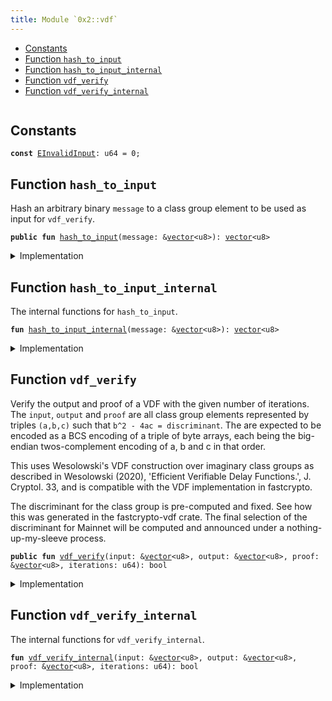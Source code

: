 ```yaml
---
title: Module `0x2::vdf`
---
```




-  [Constants](#@Constants_0)
-  [Function `hash_to_input`](#0x2_vdf_hash_to_input)
-  [Function `hash_to_input_internal`](#0x2_vdf_hash_to_input_internal)
-  [Function `vdf_verify`](#0x2_vdf_vdf_verify)
-  [Function `vdf_verify_internal`](#0x2_vdf_vdf_verify_internal)


<pre><code></code></pre>



<a name="@Constants_0"></a>

## Constants


<a name="0x2_vdf_EInvalidInput"></a>



<pre><code><b>const</b> <a href="vdf.md#0x2_vdf_EInvalidInput">EInvalidInput</a>: u64 = 0;
</code></pre>



<a name="0x2_vdf_hash_to_input"></a>

## Function `hash_to_input`

Hash an arbitrary binary <code>message</code> to a class group element to be used as input for <code>vdf_verify</code>.


<pre><code><b>public</b> <b>fun</b> <a href="vdf.md#0x2_vdf_hash_to_input">hash_to_input</a>(message: &<a href="../move-stdlib/vector.md#0x1_vector">vector</a>&lt;u8&gt;): <a href="../move-stdlib/vector.md#0x1_vector">vector</a>&lt;u8&gt;
</code></pre>



<details>
<summary>Implementation</summary>


<pre><code><b>public</b> <b>fun</b> <a href="vdf.md#0x2_vdf_hash_to_input">hash_to_input</a>(message: &<a href="../move-stdlib/vector.md#0x1_vector">vector</a>&lt;u8&gt;): <a href="../move-stdlib/vector.md#0x1_vector">vector</a>&lt;u8&gt; {
    <a href="vdf.md#0x2_vdf_hash_to_input_internal">hash_to_input_internal</a>(message)
}
</code></pre>



</details>

<a name="0x2_vdf_hash_to_input_internal"></a>

## Function `hash_to_input_internal`

The internal functions for <code>hash_to_input</code>.


<pre><code><b>fun</b> <a href="vdf.md#0x2_vdf_hash_to_input_internal">hash_to_input_internal</a>(message: &<a href="../move-stdlib/vector.md#0x1_vector">vector</a>&lt;u8&gt;): <a href="../move-stdlib/vector.md#0x1_vector">vector</a>&lt;u8&gt;
</code></pre>



<details>
<summary>Implementation</summary>


<pre><code><b>native</b> <b>fun</b> <a href="vdf.md#0x2_vdf_hash_to_input_internal">hash_to_input_internal</a>(message: &<a href="../move-stdlib/vector.md#0x1_vector">vector</a>&lt;u8&gt;): <a href="../move-stdlib/vector.md#0x1_vector">vector</a>&lt;u8&gt;;
</code></pre>



</details>

<a name="0x2_vdf_vdf_verify"></a>

## Function `vdf_verify`

Verify the output and proof of a VDF with the given number of iterations. The <code>input</code>, <code>output</code> and <code>proof</code>
are all class group elements represented by triples <code>(a,b,c)</code> such that <code>b^2 - 4ac = discriminant</code>. The are expected
to be encoded as a BCS encoding of a triple of byte arrays, each being the big-endian twos-complement encoding of
a, b and c in that order.

This uses Wesolowski's VDF construction over imaginary class groups as described in Wesolowski (2020),
'Efficient Verifiable Delay Functions.', J. Cryptol. 33, and is compatible with the VDF implementation in
fastcrypto.

The discriminant for the class group is pre-computed and fixed. See how this was generated in the fastcrypto-vdf
crate. The final selection of the discriminant for Mainnet will be computed and announced under a nothing-up-my-sleeve
process.


<pre><code><b>public</b> <b>fun</b> <a href="vdf.md#0x2_vdf_vdf_verify">vdf_verify</a>(input: &<a href="../move-stdlib/vector.md#0x1_vector">vector</a>&lt;u8&gt;, output: &<a href="../move-stdlib/vector.md#0x1_vector">vector</a>&lt;u8&gt;, proof: &<a href="../move-stdlib/vector.md#0x1_vector">vector</a>&lt;u8&gt;, iterations: u64): bool
</code></pre>



<details>
<summary>Implementation</summary>


<pre><code><b>public</b> <b>fun</b> <a href="vdf.md#0x2_vdf_vdf_verify">vdf_verify</a>(input: &<a href="../move-stdlib/vector.md#0x1_vector">vector</a>&lt;u8&gt;, output: &<a href="../move-stdlib/vector.md#0x1_vector">vector</a>&lt;u8&gt;, proof: &<a href="../move-stdlib/vector.md#0x1_vector">vector</a>&lt;u8&gt;, iterations: u64): bool {
    <a href="vdf.md#0x2_vdf_vdf_verify_internal">vdf_verify_internal</a>(input, output, proof, iterations)
}
</code></pre>



</details>

<a name="0x2_vdf_vdf_verify_internal"></a>

## Function `vdf_verify_internal`

The internal functions for <code>vdf_verify_internal</code>.


<pre><code><b>fun</b> <a href="vdf.md#0x2_vdf_vdf_verify_internal">vdf_verify_internal</a>(input: &<a href="../move-stdlib/vector.md#0x1_vector">vector</a>&lt;u8&gt;, output: &<a href="../move-stdlib/vector.md#0x1_vector">vector</a>&lt;u8&gt;, proof: &<a href="../move-stdlib/vector.md#0x1_vector">vector</a>&lt;u8&gt;, iterations: u64): bool
</code></pre>



<details>
<summary>Implementation</summary>


<pre><code><b>native</b> <b>fun</b> <a href="vdf.md#0x2_vdf_vdf_verify_internal">vdf_verify_internal</a>(input: &<a href="../move-stdlib/vector.md#0x1_vector">vector</a>&lt;u8&gt;, output: &<a href="../move-stdlib/vector.md#0x1_vector">vector</a>&lt;u8&gt;, proof: &<a href="../move-stdlib/vector.md#0x1_vector">vector</a>&lt;u8&gt;, iterations: u64): bool;
</code></pre>



</details>

